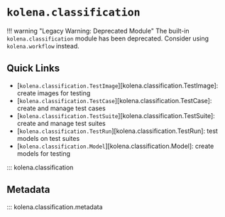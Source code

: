 # `kolena.classification`

!!! warning "Legacy Warning: Deprecated Module"
    The built-in `kolena.classification` module has been deprecated. Consider using `kolena.workflow` instead.

## Quick Links

- [`kolena.classification.TestImage`][kolena.classification.TestImage]: create images for testing
- [`kolena.classification.TestCase`][kolena.classification.TestCase]: create and manage test cases
- [`kolena.classification.TestSuite`][kolena.classification.TestSuite]: create and manage test suites
- [`kolena.classification.TestRun`][kolena.classification.TestRun]: test models on test suites
- [`kolena.classification.Model`][kolena.classification.Model]: create models for testing

::: kolena.classification

## Metadata

::: kolena.classification.metadata
